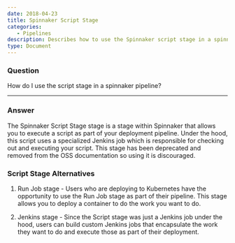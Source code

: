 ```yaml
---
date: 2018-04-23
title: Spinnaker Script Stage
categories:
   - Pipelines
description: Describes how to use the Spinnaker script stage in a spinnaker pipeline
type: Document
---
```


### Question
How do I use the script stage in a spinnaker pipeline?

***

### Answer
The Spinnaker Script Stage stage is a stage within Spinnaker that allows you to execute a script as part of your deployment pipeline. Under the hood, this script uses a specialized Jenkins job which is responsible for checking out and executing your script. This stage has been deprecated and removed from the OSS documentation so using it is discouraged.

### Script Stage Alternatives
1. Run Job stage - Users who are deploying to Kubernetes have the opportunity to use the Run Job stage as part of their pipeline. This stage allows you to deploy a container to do the work you want to do.

2. Jenkins stage - Since the Script stage was just a Jenkins job under the hood, users can build custom Jenkins jobs that encapsulate the work they want to do and execute those as part of their deployment.